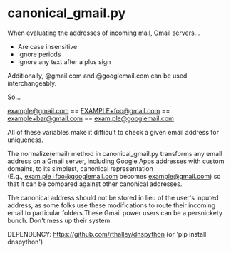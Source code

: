 canonical_gmail.py
===============

When evaluating the addresses of incoming mail, Gmail servers...
- Are case insensitive
- Ignore periods
- Ignore any text after a plus sign

Additionally, @gmail.com and @googlemail.com can be used interchangeably.

So...

example@gmail.com == EXAMPLE+foo@gmail.com == example+bar@gmail.com == exam.ple@googlemail.com

All of these variables make it difficult to check a given email address for uniqueness.

The normalize(email) method in canonical_gmail.py transforms any email address on a Gmail server, 
including Google Apps addresses with custom domains, to its simplest, canonical representation  
(E.g., exam.ple+foo@googlemail.com becomes example@gmail.com) so that it can be compared 
against other canonical addresses.

The canonical address should not be stored in lieu of the user's inputed address, as some
folks use these modifications to route their incoming email to particular folders.These Gmail 
power users can be a persnickety bunch. Don't mess up their system.

DEPENDENCY: https://github.com/rthalley/dnspython (or 'pip install dnspython')
